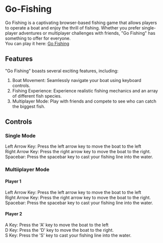 # Go-Fishing
 
Go Fishing is a captivating browser-based fishing game that allows players to operate a boat and enjoy the thrill of fishing. Whether you prefer single-player adventures or multiplayer challenges with friends, "Go Fishing" has something to offer for everyone.
<br>You can play it here: <a href="https://psycho-seif.github.io/Go-Fishing/">Go Fishing</a>

<h2>Features</h2>
"Go Fishing" boasts several exciting features, including:

1. Boat Movement: Seamlessly navigate your boat using keyboard controls.
2. Fishing Experience: Experience realistic fishing mechanics and an array of different fish species.
3. Multiplayer Mode: Play with friends and compete to see who can catch the biggest fish.

<h2>Controls</h2>
<h3>Single Mode</h3>
Left Arrow Key: Press the left arrow key to move the boat to the left <br>
Right Arrow Key: Press the right arrow key to move the boat to the right.<br>
Spacebar: Press the spacebar key to cast your fishing line into the water.<br>

<h3>Multiiplayer Mode</h3>
<h4>Player 1</h4>
Left Arrow Key: Press the left arrow key to move the boat to the left <br>
Right Arrow Key: Press the right arrow key to move the boat to the right.<br>
Spacebar: Press the spacebar key to cast your fishing line into the water.<br>

<h4>Player 2</h4>
A Key: Press the 'A' key to move the boat to the left<br>
D Key: Press the 'D' key to move the boat to the right.<br>
S Key: Press the 'S' key to cast your fishing line into the water.<br>
